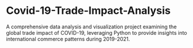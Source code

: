 # Covid-19-Trade-Impact-Analysis
A comprehensive data analysis and visualization project examining the global trade impact of COVID-19, leveraging Python to provide insights into international commerce patterns during 2019-2021. 
